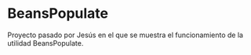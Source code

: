 # BeansPopulate
Proyecto pasado por Jesús en el que se muestra el funcionamiento de la utilidad BeansPopulate.

